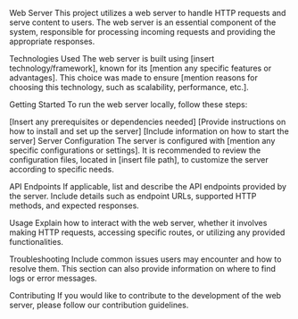Web Server
This project utilizes a web server to handle HTTP requests and serve content to users. The web server is an essential component of the system, responsible for processing incoming requests and providing the appropriate responses.

Technologies Used
The web server is built using [insert technology/framework], known for its [mention any specific features or advantages]. This choice was made to ensure [mention reasons for choosing this technology, such as scalability, performance, etc.].

Getting Started
To run the web server locally, follow these steps:

[Insert any prerequisites or dependencies needed]
[Provide instructions on how to install and set up the server]
[Include information on how to start the server]
Server Configuration
The server is configured with [mention any specific configurations or settings]. It is recommended to review the configuration files, located in [insert file path], to customize the server according to specific needs.

API Endpoints
If applicable, list and describe the API endpoints provided by the server. Include details such as endpoint URLs, supported HTTP methods, and expected responses.

Usage
Explain how to interact with the web server, whether it involves making HTTP requests, accessing specific routes, or utilizing any provided functionalities.

Troubleshooting
Include common issues users may encounter and how to resolve them. This section can also provide information on where to find logs or error messages.

Contributing
If you would like to contribute to the development of the web server, please follow our contribution guidelines.

